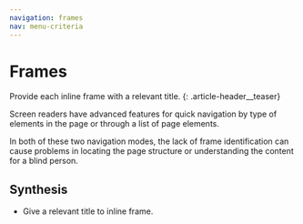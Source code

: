 ```yaml
---
navigation: frames
nav: menu-criteria
---
```


# Frames

Provide each inline frame with a relevant title.
{: .article-header__teaser}

Screen readers have advanced features for quick navigation by type of elements in the page or through a list of page elements.

In both of these two navigation modes, the lack of frame identification can cause problems in locating the page structure or understanding the content for a blind person.

## Synthesis
* Give a relevant title to inline frame.


